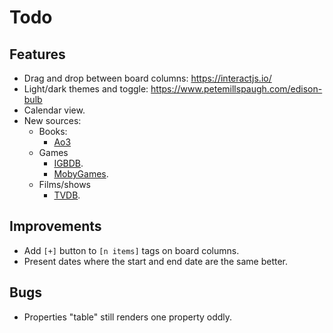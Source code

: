 Todo
====

Features
--------

* Drag and drop between board columns: https://interactjs.io/
* Light/dark themes and toggle: https://www.petemillspaugh.com/edison-bulb
* Calendar view.
* New sources:
    * Books:
        * [Ao3](https://archiveofourown.org/)
    * Games
        * [IGBDB](https://api-docs.igdb.com/).
        * [MobyGames](https://www.mobygames.com/info/api/).
    * Films/shows
        * [TVDB](https://thetvdb.com/api-information#attribution).

Improvements
------------

* Add `[+]` button to `[n items]` tags on board columns.
* Present dates where the start and end date are the same better.

Bugs
----

* Properties "table" still renders one property oddly.
